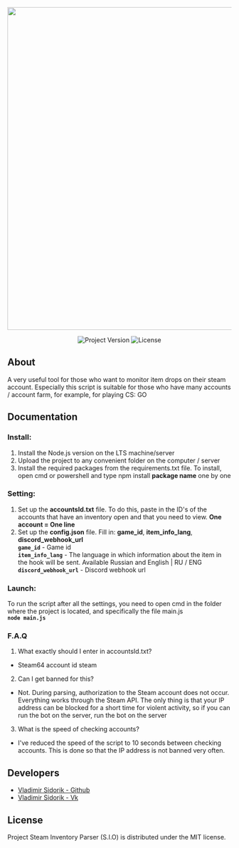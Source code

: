 <p align="center">
      <img src="https://i.ibb.co/ts3TLRD/11.png" width="726">
</p>

<p align="center">
   <img src="https://img.shields.io/badge/Version-1.0.1-blue" alt="Project Version">
   <img src="https://img.shields.io/badge/License-M.I.T-blue" alt="License">
</p>

## About
A very useful tool for those who want to monitor item drops on their steam account. Especially this script is suitable for those who have many accounts / account farm, for example, for playing CS: GO
## Documentation
### Install:
1. Install the Node.js version on the LTS machine/server
2. Upload the project to any convenient folder on the computer / server
3. Install the required packages from the requirements.txt file. To install, open cmd or powershell and type npm install __package name__ one by one
### Setting:
1. Set up the __accountsId.txt__ file. To do this, paste in the ID's of the accounts that have an inventory open and that you need to view. __One account = One line__</br>
2. Set up the __config.json__ file. Fill in: __game_id__, __item_info_lang__, __discord_webhook_url__</br>
**`game_id`** - Game id</br>
**`item_info_lang`** - The language in which information about the item in the hook will be sent. Available Russian and English | RU / ENG</br>
**`discord_webhook_url`** - Discord webhook url</br>
### Launch:
To run the script after all the settings, you need to open cmd in the folder where the project is located, and specifically the file main.js</br>
**`node main.js`**
### F.A.Q
1. What exactly should I enter in accountsId.txt?</br>
- Steam64 account id steam</br>
2. Can I get banned for this?</br>
- Not. During parsing, authorization to the Steam account does not occur. Everything works through the Steam API. The only thing is that your IP address can be blocked for a short time for violent activity, so if you can run the bot on the server, run the bot on the server</br>
3. What is the speed of checking accounts?</br>
- I've reduced the speed of the script to 10 seconds between checking accounts. This is done so that the IP address is not banned very often.</br>
## Developers
- [Vladimir Sidorik - Github](https://github.com/vsidorik)
- [Vladimir Sidorik - Vk](https://vk.com/sidorikv)
## License
Project Steam Inventory Parser (S.I.O) is distributed under the MIT license.
